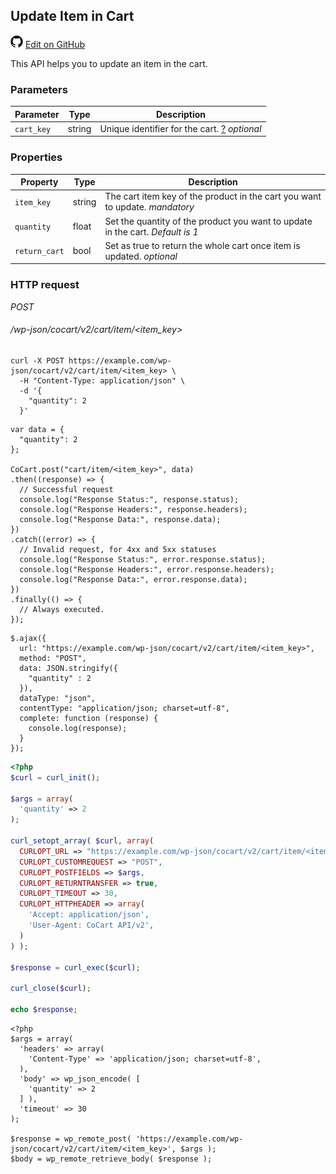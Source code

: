 ## Update Item in Cart ##

<img src="images/github.svg" width="20" height="20" alt="GitHub Mark Logo"> [Edit on GitHub](https://github.com/co-cart/co-cart-docs/blob/master/source/includes/cocart-v2/wip/_cart-item-update.md)

This API helps you to update an item in the cart.

### Parameters ###

| Parameter  | Type   | Description                                                                                                                 |
| ---------- | ------ | --------------------------------------------------------------------------------------------------------------------------- |
| `cart_key` | string | Unique identifier for the cart. <a class="label label-info" href="#cart-key">?</a> <i class="label label-info">optional</i> |

### Properties ###

| Property        | Type   | Description                                                                                                  |
| --------------- | ------ | ------------------------------------------------------------------------------------------------------------ |
| `item_key`      | string | The cart item key of the product in the cart you want to update. <i class="label label-info">mandatory</i>   |
| `quantity`      | float  | Set the quantity of the product you want to update in the cart. <i class="label label-info">Default is 1</i> |
| `return_cart`   | bool   | Set as true to return the whole cart once item is updated. <i class="label label-info">optional</i>          |

### HTTP request ###

<div class="api-endpoint">
  <div class="endpoint-data">
    <i class="label label-post">POST</i>
    <h6>/wp-json/cocart/v2/cart/item/&lt;item_key&gt;</h6>
  </div>
</div>

```shell
curl -X POST https://example.com/wp-json/cocart/v2/cart/item/<item_key> \
  -H "Content-Type: application/json" \
  -d '{
    "quantity": 2
  }'
```

```javascript--node
var data = {
  "quantity": 2
};

CoCart.post("cart/item/<item_key>", data)
.then((response) => {
  // Successful request
  console.log("Response Status:", response.status);
  console.log("Response Headers:", response.headers);
  console.log("Response Data:", response.data);
})
.catch((error) => {
  // Invalid request, for 4xx and 5xx statuses
  console.log("Response Status:", error.response.status);
  console.log("Response Headers:", error.response.headers);
  console.log("Response Data:", error.response.data);
})
.finally(() => {
  // Always executed.
});
```

```javascript--jquery
$.ajax({
  url: "https://example.com/wp-json/cocart/v2/cart/item/<item_key>",
  method: "POST",
  data: JSON.stringify({
    "quantity" : 2
  }),
  dataType: "json",
  contentType: "application/json; charset=utf-8",
  complete: function (response) {
    console.log(response);
  }
});
```

```php
<?php
$curl = curl_init();

$args = array(
  'quantity' => 2
);

curl_setopt_array( $curl, array(
  CURLOPT_URL => "https://example.com/wp-json/cocart/v2/cart/item/<item_key>",
  CURLOPT_CUSTOMREQUEST => "POST",
  CURLOPT_POSTFIELDS => $args,
  CURLOPT_RETURNTRANSFER => true,
  CURLOPT_TIMEOUT => 30,
  CURLOPT_HTTPHEADER => array(
    'Accept: application/json',
    'User-Agent: CoCart API/v2',
  )
) );

$response = curl_exec($curl);

curl_close($curl);

echo $response;
```

```php--wp-http-api
<?php
$args = array(
  'headers' => array(
    'Content-Type' => 'application/json; charset=utf-8',
  ),
  'body' => wp_json_encode( [
    'quantity' => 2
  ] ),
  'timeout' => 30
);

$response = wp_remote_post( 'https://example.com/wp-json/cocart/v2/cart/item/<item_key>', $args );
$body = wp_remote_retrieve_body( $response );
```

